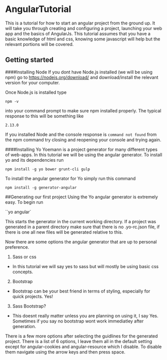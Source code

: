 # AngularTutorial
This is a tutorial for how to start an angular project from the ground up. It will take you through creating and configuring a project, launching your web app and the basics of AngularJs. This tutorial assumes that you have a basic knowledge of html and css, knowing some javascript will help but the relevant portions will be covered. 

## Getting started

####Installing Node
If you dont have Node.js installed (we will be using npm) go to https://nodejs.org/download/ and download/install the relevant version for your computer.

Once Node.js is installed type

``npm -v``


into your command prompt to make sure npm installed properly. The typical response to this will be something like

``2.13.0``

If you installed Node and the console response is ``command not found`` from the npm command try closing and reopening your console and trying again.

####Installing Yo
Yoemann is a project generator for many different types of web-apps. In this tutorial we will be using the angular generator. To install yo and its dependencies run

``npm install -g yo bower grunt-cli gulp``

To install the angular generator for Yo simply run this command

``npm install -g generator-angular``

##Generating our first project
Using the Yo angular generator is extremely easy. To begin run 

``yo angular`

This starts the generator in the current working directory. If a project was generated in a parent directory make sure that there is no .yo-rc.json file, if there is one all new files will be generated relative to this.

Now there are some options the angular generator that are up to personal preference. 

1. Sass or css
  * In this tutorial we will say yes to sass but will mostly be using basic css concepts.
2. Bootstrap
  * Bootstrap can be your best friend in terms of styling, especially for quick projects. Yes!
3. Sass Bootstrap? 
  * This doesnt really matter unless you are planning on using it, I say Yes. Sometimes if you say no bootstrap wont work immediatley after generation.

There is a few more options after selecting the guidlines for the generated project. There is a list of 6 options, I leave them all in the default setting except for angular-cookies and angular-resource which I disable. To disable them navigate using the arrow keys and then press space.
